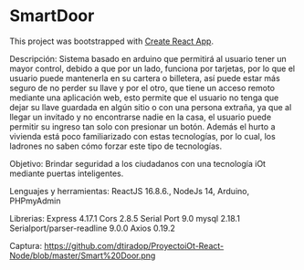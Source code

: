 # SmartDoor

This project was bootstrapped with [Create React App](https://github.com/facebook/create-react-app).

Descripción: Sistema basado en arduino que permitirá al usuario tener un mayor control, debido a que por un lado, funciona por tarjetas, por lo que el usuario puede mantenerla en su cartera o billetera, así puede estar más seguro de no perder su llave y por el otro, que tiene un acceso remoto mediante una aplicación web, esto permite que el usuario no tenga que dejar su llave guardada en algún sitio o con una persona extraña, ya que al llegar un invitado y no encontrarse nadie en la casa, el usuario puede permitir su ingreso tan solo con presionar un botón. Además el hurto a vivienda está poco familiarizado con estas tecnologías, por lo cual, los ladrones no saben cómo forzar este tipo de tecnologías.

Objetivo: Brindar seguridad a los ciudadanos con una tecnología iOt mediante puertas inteligentes.

Lenguajes y herramientas: ReactJS 16.8.6., NodeJs 14, Arduino, PHPmyAdmin

Librerias: Express 4.17.1
Cors 2.8.5
Serial Port 9.0
mysql 2.18.1
Serialport/parser-readline 9.0.0
Axios 0.19.2

Captura: https://github.com/dtiradop/ProyectoiOt-React-Node/blob/master/Smart%20Door.png
